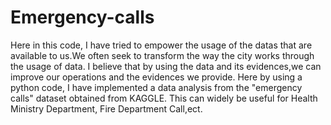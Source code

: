 # Emergency-calls
   Here in this code, I have tried to empower the usage of the datas that are available to us.We often seek to transform the way the city works through the usage of data. I believe that by using the data and its evidences,we can improve our operations and the evidences we provide. 
   Here by using a python code, I have implemented a data analysis from the "emergency calls" dataset obtained from KAGGLE.
   This can widely be useful for Health Ministry Department, Fire Department Call,ect.
